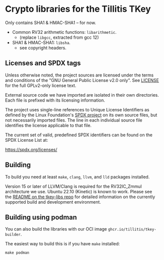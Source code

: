 # Crypto libraries for the Tillitis TKey
Only contains SHA1 & HMAC-SHA1 – for now. 

- Common RV32 arithmetic functions: `libarithmetic`.
  - (replace `libgcc`, extracted from gcc 12)
- SHA1 & HMAC-SHA1: `libsha`.
  - see copyright headers. 

## Licenses and SPDX tags

Unless otherwise noted, the project sources are licensed under the
terms and conditions of the "GNU General Public License v2.0 only".
See [LICENSE](LICENSE) for the full GPLv2-only license text.

External source code we have imported are isolated in their own
directories. Each file is prefixed with its licensing information.

The project uses single-line references to Unique License Identifiers
as defined by the Linux Foundation's [SPDX project](https://spdx.org/)
on its own source files, but not necessarily imported files. The line
in each individual source file identifies the license applicable to
that file.

The current set of valid, predefined SPDX identifiers can be found on
the SPDX License List at:

https://spdx.org/licenses/

## Building

To build you need at least `make`, `clang`, `llvm`, and `lld` packages installed. 

Version 15 or later of LLVM/Clang is required for the RV32IC\_Zmmul
architecture we use. Ubuntu 22.10 (Kinetic) is known to work. Please
see the
[README on the tkey-libs repo](https://github.com/tillitis/tkey-libs)
for detailed information on the currently supported build and development
environment.

## Building using podman

You can also build the libraries with our OCI image
`ghcr.io/tillitis/tkey-builder`. 

The easiest way to build this is if you have `make` installed:

```
make podman
```
